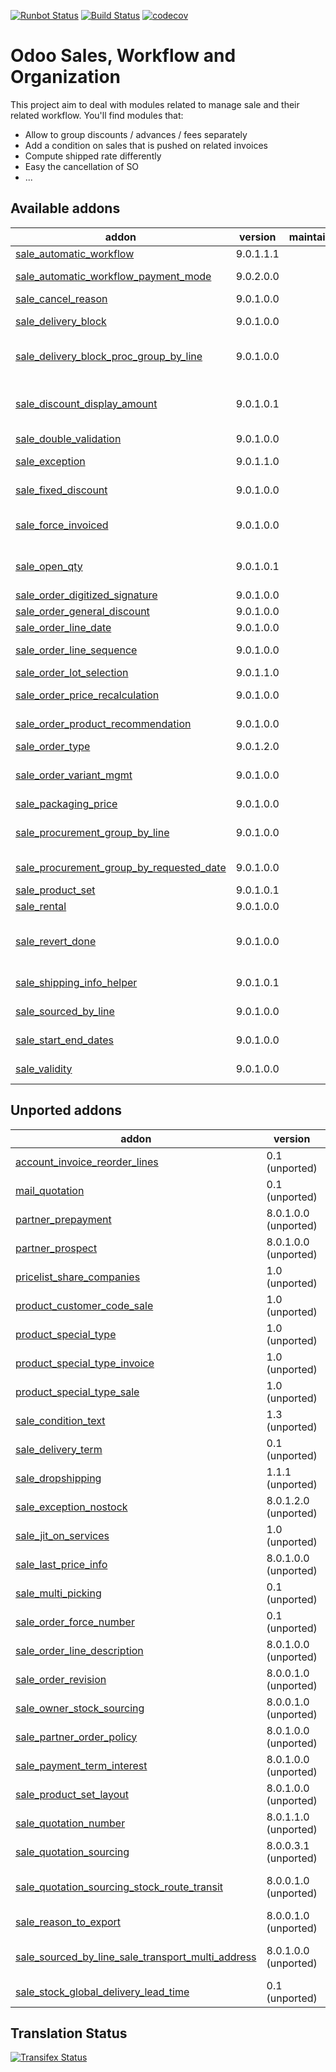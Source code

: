 [![Runbot Status](https://runbot.odoo-community.org/runbot/badge/flat/167/9.0.svg)](https://runbot.odoo-community.org/runbot/repo/github-com-oca-sale-workflow-167)
[![Build Status](https://travis-ci.org/OCA/sale-workflow.svg?branch=9.0)](https://travis-ci.org/OCA/sale-workflow)
[![codecov](https://codecov.io/gh/OCA/sale-workflow/branch/9.0/graph/badge.svg)](https://codecov.io/gh/OCA/sale-workflow)

Odoo Sales, Workflow and Organization
======================================

This project aim to deal with modules related to manage sale and their related workflow. You'll find modules that:

 - Allow to group discounts / advances / fees separately
 - Add a condition on sales that is pushed on related invoices
 - Compute shipped rate differently
 - Easy the cancellation of SO
 - ...

[//]: # (addons)

Available addons
----------------
addon | version | maintainers | summary
--- | --- | --- | ---
[sale_automatic_workflow](sale_automatic_workflow/) | 9.0.1.1.1 |  | Sale Automatic Workflow
[sale_automatic_workflow_payment_mode](sale_automatic_workflow_payment_mode/) | 9.0.2.0.0 |  | Sale Automatic Workflow - Payment Mode
[sale_cancel_reason](sale_cancel_reason/) | 9.0.1.0.0 |  | Sale Cancel Reason
[sale_delivery_block](sale_delivery_block/) | 9.0.1.0.0 |  | Allow you to block the creation of deliveries from a sale order.
[sale_delivery_block_proc_group_by_line](sale_delivery_block_proc_group_by_line/) | 9.0.1.0.0 |  | Module that allows module sale_delivery_block to work with sale_procurement_group_by_line
[sale_discount_display_amount](sale_discount_display_amount/) | 9.0.1.0.1 |  | This addon intends to display the amount of the discount computed on sale_order_line and sale_order level
[sale_double_validation](sale_double_validation/) | 9.0.1.0.0 |  | Double validation for Sales
[sale_exception](sale_exception/) | 9.0.1.1.0 |  | Custom exceptions on sale order
[sale_fixed_discount](sale_fixed_discount/) | 9.0.1.0.0 |  | Allows to apply fixed amount discounts in sales orders.
[sale_force_invoiced](sale_force_invoiced/) | 9.0.1.0.0 |  | Allows to force the invoice status of the sales order to Invoiced
[sale_open_qty](sale_open_qty/) | 9.0.1.0.1 |  | Allows to identify the sale orders that have quantities pending to invoice or to deliver.
[sale_order_digitized_signature](sale_order_digitized_signature/) | 9.0.1.0.0 |  | Sale Order Digitized Signature
[sale_order_general_discount](sale_order_general_discount/) | 9.0.1.0.0 |  | General discount per sale order
[sale_order_line_date](sale_order_line_date/) | 9.0.1.0.0 |  | Sale Order Line Date
[sale_order_line_sequence](sale_order_line_sequence/) | 9.0.1.0.0 |  | Propagates SO line sequence to invoices and stock picking.
[sale_order_lot_selection](sale_order_lot_selection/) | 9.0.1.1.0 |  | Sale Order Lot Selection
[sale_order_price_recalculation](sale_order_price_recalculation/) | 9.0.1.0.0 |  | Price recalculation in sales orders
[sale_order_product_recommendation](sale_order_product_recommendation/) | 9.0.1.0.0 |  | Recommend products to sell to customer based on history
[sale_order_type](sale_order_type/) | 9.0.1.2.0 |  | Sale Order Types
[sale_order_variant_mgmt](sale_order_variant_mgmt/) | 9.0.1.0.0 |  | Handle the addition/removal of multiple variants from product template into the sales order
[sale_packaging_price](sale_packaging_price/) | 9.0.1.0.0 |  | Sale Packaging Price
[sale_procurement_group_by_line](sale_procurement_group_by_line/) | 9.0.1.0.0 |  | Base module for multiple procurement group by Sale order
[sale_procurement_group_by_requested_date](sale_procurement_group_by_requested_date/) | 9.0.1.0.0 |  | Groups pickings based on requested date of order line
[sale_product_set](sale_product_set/) | 9.0.1.0.1 |  | Sale product set
[sale_rental](sale_rental/) | 9.0.1.0.0 |  | Manage Rental of Products
[sale_revert_done](sale_revert_done/) | 9.0.1.0.0 |  | This module extends the functionality of sales to allow you to set a sales order done back to state 'Sale Order'.
[sale_shipping_info_helper](sale_shipping_info_helper/) | 9.0.1.0.1 |  | Add shipping amounts on sale order
[sale_sourced_by_line](sale_sourced_by_line/) | 9.0.1.0.0 |  | Multiple warehouse source locations for Sale order
[sale_start_end_dates](sale_start_end_dates/) | 9.0.1.0.0 |  | Adds start date and end date on sale order lines
[sale_validity](sale_validity/) | 9.0.1.0.0 |  | Set a default validity delay on quotations


Unported addons
---------------
addon | version | maintainers | summary
--- | --- | --- | ---
[account_invoice_reorder_lines](account_invoice_reorder_lines/) | 0.1 (unported) |  | Invoice lines with sequence number
[mail_quotation](mail_quotation/) | 0.1 (unported) |  | Mail quotation
[partner_prepayment](partner_prepayment/) | 8.0.1.0.0 (unported) |  | Option on partner to set prepayment policy
[partner_prospect](partner_prospect/) | 8.0.1.0.0 (unported) |  | Partner Prospect
[pricelist_share_companies](pricelist_share_companies/) | 1.0 (unported) |  | Share pricelist between compagnies, not product
[product_customer_code_sale](product_customer_code_sale/) | 1.0 (unported) |  | Product Customer code on sale
[product_special_type](product_special_type/) | 1.0 (unported) |  | Product Special Types
[product_special_type_invoice](product_special_type_invoice/) | 1.0 (unported) |  | Product Special Type on Invoice
[product_special_type_sale](product_special_type_sale/) | 1.0 (unported) |  | Product Special Type on Sale
[sale_condition_text](sale_condition_text/) | 1.3 (unported) |  | Sale/invoice condition
[sale_delivery_term](sale_delivery_term/) | 0.1 (unported) |  | Delivery term for sale orders
[sale_dropshipping](sale_dropshipping/) | 1.1.1 (unported) |  | Sale Dropshipping
[sale_exception_nostock](sale_exception_nostock/) | 8.0.1.2.0 (unported) |  | Sale stock exception
[sale_jit_on_services](sale_jit_on_services/) | 1.0 (unported) |  | Sale Service Just In Time
[sale_last_price_info](sale_last_price_info/) | 8.0.1.0.0 (unported) |  | Product Last Price Info - Sale
[sale_multi_picking](sale_multi_picking/) | 0.1 (unported) |  | Multi Pickings from Sale Orders
[sale_order_force_number](sale_order_force_number/) | 0.1 (unported) |  | Force sale orders numeration
[sale_order_line_description](sale_order_line_description/) | 8.0.1.0.0 (unported) |  | Sale order line description
[sale_order_revision](sale_order_revision/) | 8.0.0.1.0 (unported) |  | Sale order revisions
[sale_owner_stock_sourcing](sale_owner_stock_sourcing/) | 8.0.0.1.0 (unported) |  | Manage stock ownership on sale order lines
[sale_partner_order_policy](sale_partner_order_policy/) | 8.0.1.0.0 (unported) |  | Adds customer create invoice method on partner form
[sale_payment_term_interest](sale_payment_term_interest/) | 8.0.1.0.0 (unported) |  | Sales Payment Term Interests
[sale_product_set_layout](sale_product_set_layout/) | 8.0.1.0.0 (unported) |  | Sale product set layout
[sale_quotation_number](sale_quotation_number/) | 8.0.1.1.0 (unported) |  | Different sequence for sale quotations
[sale_quotation_sourcing](sale_quotation_sourcing/) | 8.0.0.3.1 (unported) |  | manual sourcing of sale quotations
[sale_quotation_sourcing_stock_route_transit](sale_quotation_sourcing_stock_route_transit/) | 8.0.0.1.0 (unported) |  | Link module for sale_quotation_sourcing + stock_route_transit
[sale_reason_to_export](sale_reason_to_export/) | 8.0.0.1.0 (unported) |  | Reason to export in Sales Order
[sale_sourced_by_line_sale_transport_multi_address](sale_sourced_by_line_sale_transport_multi_address/) | 8.0.1.0.0 (unported) |  | Make sale_sourced_by_line and sale_transport_multi_addresswork together
[sale_stock_global_delivery_lead_time](sale_stock_global_delivery_lead_time/) | 0.1 (unported) |  | Sale global delivery lead time

[//]: # (end addons)

Translation Status
------------------
[![Transifex Status](https://www.transifex.com/projects/p/OCA-sale-workflow-9-0/chart/image_png)](https://www.transifex.com/projects/p/OCA-sale-workflow-9-0)
